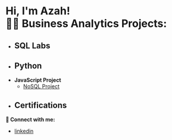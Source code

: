<h1>Hi, I'm Azah! <br/><a

<h2>👨‍💻 Business Analytics Projects:</h2>

- <b>SQL Labs</b>
  - 
- <b>Python</b>
  - 
- <b>JavaScript Project</b>
  - [NoSQL Project](https://github.com/AzahMansour/NoSQLProject)
- <b>Certifications</b>
  - 



<b> 🤳 Connect with me:</b>
- [linkedin](https://linkedin.com/in/azahmansour)
